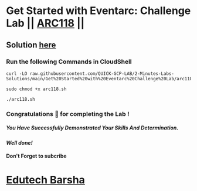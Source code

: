 # Get Started with Eventarc: Challenge Lab || [ARC118](https://www.cloudskillsboost.google/focuses/63244?parent=catalog) ||

## Solution [here](https://youtu.be/nBEGAJMi8t4)

### Run the following Commands in CloudShell

```
curl -LO raw.githubusercontent.com/QUICK-GCP-LAB/2-Minutes-Labs-Solutions/main/Get%20Started%20with%20Eventarc%20Challenge%20Lab/arc118.sh

sudo chmod +x arc118.sh

./arc118.sh
```

### Congratulations 🎉 for completing the Lab !

##### *You Have Successfully Demonstrated Your Skills And Determination.*

#### *Well done!*

#### Don't Forget to subcribe

# [Edutech Barsha](https://www.youtube.com/@edutechbarsha)
